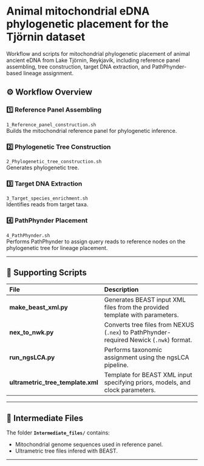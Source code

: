 # Animal mitochondrial eDNA phylogenetic placement for the Tjörnin dataset
Workflow and scripts for mitochondrial phylogenetic placement of animal ancient eDNA from Lake Tjörnin, Reykjavík, including reference panel assembling, tree construction, target DNA extraction, and PathPhynder-based lineage assignment.

## ⚙️ Workflow Overview

### **1️⃣ Reference Panel Assembling**
`1_Reference_panel_construction.sh`  
Builds the mitochondrial reference panel for phylogenetic inference.

### **2️⃣ Phylogenetic Tree Construction**
`2_Phylogenetic_tree_construction.sh`  
Generates phylogenetic tree.

### **3️⃣ Target DNA Extraction**
`3_Target_species_enrichment.sh`  
Identifies reads from target taxa.

### **4️⃣ PathPhynder Placement**
`4_PathPhynder.sh`  
Performs PathPhynder to assign query reads to reference nodes on the phylogenetic tree for lineage placement.

---

## 🧰 Supporting Scripts

| File | Description |
|:--|:--|
| **make_beast_xml.py** | Generates BEAST input XML files from the provided template with parameters. |
| **nex_to_nwk.py** | Converts tree files from NEXUS (`.nex`) to PathPhynder-required Newick (`.nwk`) format. |
| **run_ngsLCA.py** | Performs taxonomic assignment using the ngsLCA pipeline. |
| **ultrametric_tree_template.xml** | Template for BEAST XML input specifying priors, models, and clock parameters. |

---

## 📁 Intermediate Files

The folder **`Intermediate_files/`** contains:
- Mitochondrial genome sequences used in reference panel.  
- Ultrametric tree files infered with BEAST.  

---
